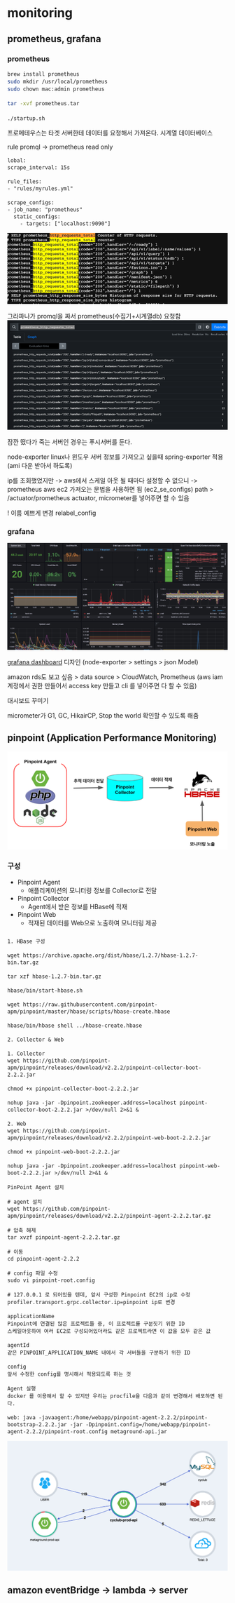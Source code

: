 # monitoring

## prometheus, grafana

### prometheus

```sh
brew install prometheus
sudo mkdir /usr/local/prometheus
sudo chown mac:admin prometheus

tar -xvf prometheus.tar

./startup.sh
```


프로메테우스는 타겟 서버한테 데이터를 요청해서 가져온다.
시계열 데이터베이스

rule promql -> prometheus read only
```
lobal:
scrape_interval: 15s

rule_files:
- "rules/myrules.yml"

scrape_configs:
- job_name: "prometheus"
  static_configs:
    - targets: ["localhost:9090"]
```
![http_requests_total.png](../image/http_requests_total.png)

그라파나가 promql을 짜서 prometheus(수집기+시계열db) 요청함
![http_requests_total_2.png](../image/http_requests_total2.png)

잠깐 떴다가 죽는 서버인 경우는 푸시서버를 둔다.

node-exporter linux나 윈도우 서버 정보를 가져오고 싶을때
spring-exporter 적용
(ami 다운 받아서 하도록)

ip를 조회했었지만 -> aws에서 스케일 아웃 될 때마다 설정할 수 없으니 -> prometheus aws ec2 가져오는 문법을 사용하면 됨 (ec2_se_configs)
path > /actuator/prometheus
actuator, micrometer를 넣어주면 할 수 있음

! 이름 예쁘게 변경 relabel_config 

### grafana

![grafana](../image/grafana.jpg)

[grafana dashboard](https://grafana.com/grafana/dashboards/)
디자인 (node-exporter > settings > json Model)

amazon rds도 보고 싶음 > data source > CloudWatch, Prometheus
(aws iam 계정에서 권한 만들어서 access key 만들고 cli 를 넣어주면 다 할 수 있음)

대시보드 꾸미기

micrometer가 
G1, GC, HikairCP, Stop the world 확인할 수 있도록 해줌


## pinpoint (Application Performance Monitoring)

![pinpointserver.png](../image/pinpointserver.png)

### 구성
- Pinpoint Agent
  - 애플리케이션의 모니터링 정보를 Collector로 전달
- Pinpoint Collector
  - Agent에서 받은 정보를 HBase에 적재
- Pinpoint Web
  - 적재된 데이터를 Web으로 노출하여 모니터링 제공

###
```shell
1. HBase 구성

wget https://archive.apache.org/dist/hbase/1.2.7/hbase-1.2.7-bin.tar.gz

tar xzf hbase-1.2.7-bin.tar.gz

hbase/bin/start-hbase.sh

wget https://raw.githubusercontent.com/pinpoint-apm/pinpoint/master/hbase/scripts/hbase-create.hbase

hbase/bin/hbase shell ../hbase-create.hbase

2. Collector & Web

1. Collector
wget https://github.com/pinpoint-apm/pinpoint/releases/download/v2.2.2/pinpoint-collector-boot-2.2.2.jar

chmod +x pinpoint-collector-boot-2.2.2.jar

nohup java -jar -Dpinpoint.zookeeper.address=localhost pinpoint-collector-boot-2.2.2.jar >/dev/null 2>&1 &

2. Web
wget https://github.com/pinpoint-apm/pinpoint/releases/download/v2.2.2/pinpoint-web-boot-2.2.2.jar

chmod +x pinpoint-web-boot-2.2.2.jar

nohup java -jar -Dpinpoint.zookeeper.address=localhost pinpoint-web-boot-2.2.2.jar >/dev/null 2>&1 &

PinPoint Agent 설치

# agent 설치
wget https://github.com/pinpoint-apm/pinpoint/releases/download/v2.2.2/pinpoint-agent-2.2.2.tar.gz

# 압축 해제
tar xvzf pinpoint-agent-2.2.2.tar.gz

# 이동
cd pinpoint-agent-2.2.2

# config 파일 수정
sudo vi pinpoint-root.config

# 127.0.0.1 로 되어있을 텐데, 앞서 구성한 Pinpoint EC2의 ip로 수정
profiler.transport.grpc.collector.ip=pinpoint ip로 변경

applicationName
Pinpoint에 연결된 많은 프로젝트들 중, 이 프로젝트를 구분짓기 위한 ID
스케일아웃하여 여러 EC2로 구성되어있더라도 같은 프로젝트라면 이 값을 모두 같은 값

agentId
같은 PINPOINT_APPLICATION_NAME 내에서 각 서버들을 구분하기 위한 ID

config
앞서 수정한 config를 명시해서 적용되도록 하는 것

Agent 실행
docker 를 이용해서 할 수 있지만 우리는 procfile을 다음과 같이 변경해서 배포하면 된다.

web: java -javaagent:/home/webapp/pinpoint-agent-2.2.2/pinpoint-bootstrap-2.2.2.jar -jar -Dpinpoint.config=/home/webapp/pinpoint-agent-2.2.2/pinpoint-root.config metaground-api.jar
```

![pinpoint.png](../image/pinpoint.png)

## amazon eventBridge -> lambda -> server
